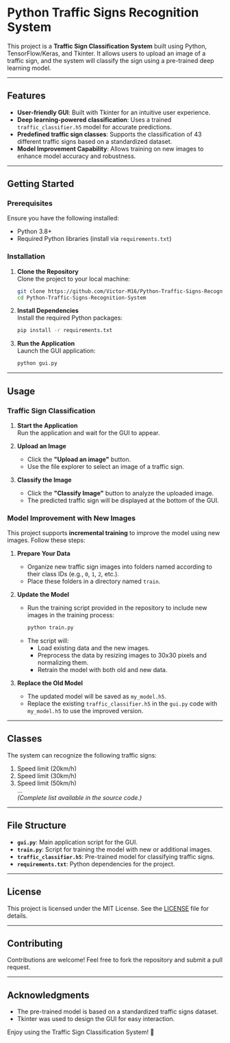 # Python Traffic Signs Recognition System

This project is a **Traffic Sign Classification System** built using Python, TensorFlow/Keras, and Tkinter. It allows users to upload an image of a traffic sign, and the system will classify the sign using a pre-trained deep learning model.

---

## Features

- **User-friendly GUI**: Built with Tkinter for an intuitive user experience.
- **Deep learning-powered classification**: Uses a trained `traffic_classifier.h5` model for accurate predictions.
- **Predefined traffic sign classes**: Supports the classification of 43 different traffic signs based on a standardized dataset.
- **Model Improvement Capability**: Allows training on new images to enhance model accuracy and robustness.

---

## Getting Started

### Prerequisites
Ensure you have the following installed:
- Python 3.8+ 
- Required Python libraries (install via `requirements.txt`)

### Installation

1. **Clone the Repository**  
   Clone the project to your local machine:
   ```bash
   git clone https://github.com/Victor-M16/Python-Traffic-Signs-Recognition-System.git
   cd Python-Traffic-Signs-Recognition-System
   ```

2. **Install Dependencies**  
   Install the required Python packages:
   ```bash
   pip install -r requirements.txt
   ```

3. **Run the Application**  
   Launch the GUI application:
   ```bash
   python gui.py
   ```

---

## Usage

### Traffic Sign Classification

1. **Start the Application**  
   Run the application and wait for the GUI to appear.

2. **Upload an Image**  
   - Click the **"Upload an image"** button.
   - Use the file explorer to select an image of a traffic sign.

3. **Classify the Image**  
   - Click the **"Classify Image"** button to analyze the uploaded image.
   - The predicted traffic sign will be displayed at the bottom of the GUI.

### Model Improvement with New Images

This project supports **incremental training** to improve the model using new images. Follow these steps:

1. **Prepare Your Data**  
   - Organize new traffic sign images into folders named according to their class IDs (e.g., `0`, `1`, `2`, etc.).
   - Place these folders in a directory named `train`.

2. **Update the Model**  
   - Run the training script provided in the repository to include new images in the training process:
     ```bash
     python train.py
     ```
   - The script will:
     - Load existing data and the new images.
     - Preprocess the data by resizing images to 30x30 pixels and normalizing them.
     - Retrain the model with both old and new data.

3. **Replace the Old Model**  
   - The updated model will be saved as `my_model.h5`.
   - Replace the existing `traffic_classifier.h5` in the `gui.py` code with `my_model.h5` to use the improved version.

---

## Classes

The system can recognize the following traffic signs:

1. Speed limit (20km/h)  
2. Speed limit (30km/h)  
3. Speed limit (50km/h)  
...  
*(Complete list available in the source code.)*

---

## File Structure

- **`gui.py`**: Main application script for the GUI.
- **`train.py`**: Script for training the model with new or additional images.
- **`traffic_classifier.h5`**: Pre-trained model for classifying traffic signs.
- **`requirements.txt`**: Python dependencies for the project.

---

## License

This project is licensed under the MIT License. See the [LICENSE](LICENSE) file for details.

---

## Contributing

Contributions are welcome! Feel free to fork the repository and submit a pull request.

---

## Acknowledgments

- The pre-trained model is based on a standardized traffic signs dataset.
- Tkinter was used to design the GUI for easy interaction.

Enjoy using the Traffic Sign Classification System! 🚦
